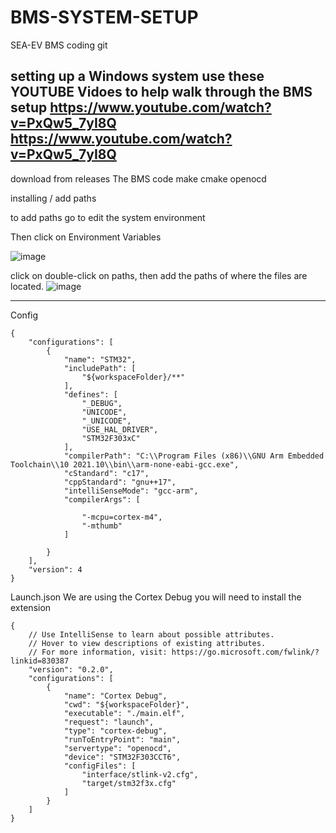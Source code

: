 # BMS-SYSTEM-SETUP
SEA-EV BMS coding git

setting up a Windows system 
use these YOUTUBE Vidoes to help walk through the BMS setup
https://www.youtube.com/watch?v=PxQw5_7yI8Q
https://www.youtube.com/watch?v=PxQw5_7yI8Q
--------------------------------------------------------------------------------------------------------------------

download from releases
The BMS code 
make
cmake
openocd


installing / add paths 

to add paths go to edit the system environment

Then click on Environment Variables 

![image](https://github.com/user-attachments/assets/c40e6056-8f35-496f-ab62-afda7d11f964)

click on double-click on paths, then add the paths of where the files are located.
![image](https://github.com/user-attachments/assets/63860b6d-62c6-4e9b-b36b-648beb148703)


--------------------------------------------------------------------------------------------------------------------

Config

```
{
    "configurations": [
        {
            "name": "STM32",
            "includePath": [
                "${workspaceFolder}/**"
            ],
            "defines": [
                "_DEBUG",
                "UNICODE",
                "_UNICODE",
                "USE_HAL_DRIVER",
                "STM32F303xC"
            ],
            "compilerPath": "C:\\Program Files (x86)\\GNU Arm Embedded Toolchain\\10 2021.10\\bin\\arm-none-eabi-gcc.exe",
            "cStandard": "c17",
            "cppStandard": "gnu++17",
            "intelliSenseMode": "gcc-arm",
            "compilerArgs": [

                "-mcpu=cortex-m4",
                "-mthumb"
            ]
           
        }
    ],
    "version": 4
}
```

Launch.json We are using the Cortex Debug you will need to install the extension
```
{
    // Use IntelliSense to learn about possible attributes.
    // Hover to view descriptions of existing attributes.
    // For more information, visit: https://go.microsoft.com/fwlink/?linkid=830387
    "version": "0.2.0",
    "configurations": [
        {
            "name": "Cortex Debug",
            "cwd": "${workspaceFolder}",
            "executable": "./main.elf",
            "request": "launch",
            "type": "cortex-debug",
            "runToEntryPoint": "main",
            "servertype": "openocd",
            "device": "STM32F303CCT6",
            "configFiles": [    
                "interface/stlink-v2.cfg",
                "target/stm32f3x.cfg"
            ]
        }
    ]
}
```

